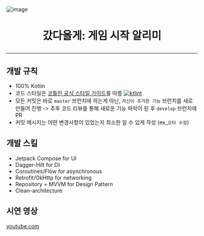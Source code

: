 ![image](https://user-images.githubusercontent.com/40740128/133790142-a7031e9d-078e-46b1-bfc7-dfc05d86f64a.png)

<h1 align="center">갔다올게: 게임 시작 알리미</h>

-----

## 개발 규칙

- 100% Kotlin
- 코드 스타일은 [코틀린 공식 스타일 가이드](https://developer.android.com/kotlin/style-guide)를 따름 [![ktlint](https://img.shields.io/badge/code%20style-%E2%9D%A4-FF4081.svg)](https://ktlint.github.io/)
- 모든 커밋은 바로 `master` 브런치에 하는게 아닌, `자신이 추가한 기능` 브런치를 새로 만들어 진행 -> 추후 코드 리뷰를 통해 새로운 기능 파악이 된 후 `develop` 브런치에 PR
- 커밋 메시지는 어떤 변경사항이 있었는지 최소한 알 수 있게 작성 (ex_`오타 수정`)



## 개발 스킬

- Jetpack Compose for UI
- Dagger-Hilt for DI
- Coroutines/Flow for asynchronous
- Retrofit/OkHttp for networking
- Repository + MVVM for Design Pattern
- Clean-architecture

## 시연 영상
[youtube.com](https://youtu.be/m5lyW6UWv0Q)
